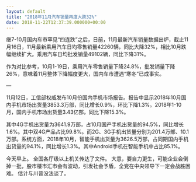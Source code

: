 ```yaml
---
layout: default
title: "2018年11月汽车销量再度大跌32%"
date: 2018-11-22T12:37:39.000000+00:00
---
```


继7-10月国内车市罕见“四连跌”之后，日前，11月最新汽车销量数据出炉，截止11月16日，11月最新乘用汽车日均零售销量42260辆，同比大降32%，相比10月跌幅继续扩大。乘用汽车日均批发销量49102辆，同比下降31%。


作为对比参考，10月1-19日，乘用汽车零售销量下降24.8%，批发销量下降26%，意味着11月整体下降幅度更大，国内车市遭遇“寒冬”已成事实。

—

11月12日，工信部权威发布10月份国内手机市场报告。报告中显示2018年10月国内手机市场出货量3853.3万部，同比增长0.9%，环比下降1.3%。2018年1-10月，国内手机市场出货量3.43亿部，同比下降15.3%。


其中4G手机出货量为3641.9万部，占10月国产手机出货量的94.5%，同比增长1.6%。其中双4G产品占比99.8%。而2G、3G手机出货量分别为201.4万部、10.1万部。系统方面，2018年10月，智能手机出货量为3626.5万部，占同期国内手机出货量的94.1%，同比增长1.3%。其中Android手机在智能手机中占比85.1%。

今天早上。 全国各厅级以上机关传达了文件。 大意，要自力更生，可能企业会倒掉一批，股市楼市汇市会有波动，引发社会予盾，全党在中央领导下一定会战胜困难。 估计与川普没法谈了。


